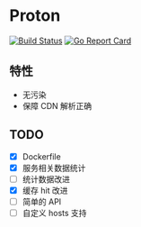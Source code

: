 # Proton
[![Build Status](https://travis-ci.org/oif/proton.svg?branch=master)](https://travis-ci.org/oif/proton)
[![Go Report Card](https://goreportcard.com/badge/github.com/oif/proton)](https://goreportcard.com/report/github.com/oif/proton)

## 特性
* 无污染
* 保障 CDN 解析正确

## TODO
- [x] Dockerfile
- [x] 服务相关数据统计
- [ ] 统计数据改进
- [x] 缓存 hit 改进
- [ ] 简单的 API
- [ ] 自定义 hosts 支持
